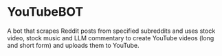 # YouTubeBOT
A bot that scrapes Reddit posts from specified subreddits and uses stock video, stock music and LLM commentary to create YouTube videos (long and short form) and uploads them to YouTube.
